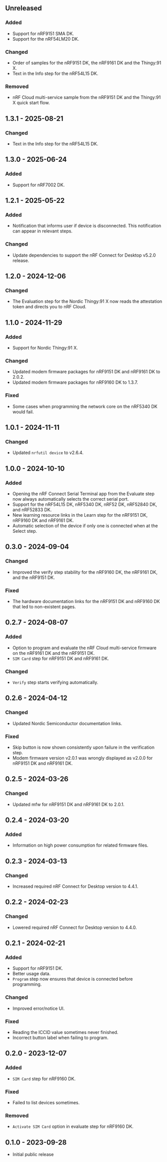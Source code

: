 ## Unreleased

### Added

-   Support for nRF9151 SMA DK.
-   Support for the nRF54LM20 DK.

### Changed

-   Order of samples for the nRF9151 DK, the nRF9161 DK and the Thingy:91 X.
-   Text in the Info step for the nRF54L15 DK.

### Removed

-   nRF Cloud multi-service sample from the nRF9151 DK and the Thingy:91 X quick
    start flow.

## 1.3.1 - 2025-08-21

### Changed

-   Text in the Info step for the nRF54L15 DK.

## 1.3.0 - 2025-06-24

### Added

-   Support for nRF7002 DK.

## 1.2.1 - 2025-05-22

### Added

-   Notification that informs user if device is disconnected. This notification
    can appear in relevant steps.

### Changed

-   Update dependencies to support the nRF Connect for Desktop v5.2.0 release.

## 1.2.0 - 2024-12-06

### Changed

-   The Evaluation step for the Nordic Thingy:91 X now reads the attestation
    token and directs you to nRF Cloud.

## 1.1.0 - 2024-11-29

### Added

-   Support for Nordic Thingy:91 X.

### Changed

-   Updated modem firmware packages for nRF9151 DK and nRF9161 DK to 2.0.2.
-   Updated modem firmware packages for nRF9160 DK to 1.3.7.

### Fixed

-   Some cases when programming the network core on the nRF5340 DK would fail.

## 1.0.1 - 2024-11-11

### Changed

-   Updated `nrfutil device` to v2.6.4.

## 1.0.0 - 2024-10-10

### Added

-   Opening the nRF Connect Serial Terminal app from the Evaluate step now
    always automatically selects the correct serial port.
-   Support for the nRF54L15 DK, nRF5340 DK, nRF52 DK, nRF52840 DK, and nRF52833
    DK.
-   New learning resource links in the Learn step for the nRF9151 DK, nRF9160 DK
    and nRF9161 DK.
-   Automatic selection of the device if only one is connected when at the
    Select step.

## 0.3.0 - 2024-09-04

### Changed

-   Improved the verify step stability for the nRF9160 DK, the nRF9161 DK, and
    the nRF9151 DK.

### Fixed

-   The hardware documentation links for the nRF9151 DK and nRF9160 DK that led
    to non-existent pages.

## 0.2.7 - 2024-08-07

### Added

-   Option to program and evaluate the nRF Cloud multi-service firmware on the
    nRF9161 DK and the nRF9151 DK.
-   `SIM Card` step for nRF9151 DK and nRF9161 DK.

### Changed

-   `Verify` step starts verifying automatically.

## 0.2.6 - 2024-04-12

### Changed

-   Updated Nordic Semiconductor documentation links.

### Fixed

-   Skip button is now shown consistently upon failure in the verification step.
-   Modem firmware version v2.0.1 was wrongly displayed as v2.0.0 for nRF9151 DK
    and nRF9161 DK.

## 0.2.5 - 2024-03-26

### Changed

-   Updated mfw for nRF9151 DK and nRF9161 DK to 2.0.1.

## 0.2.4 - 2024-03-20

### Added

-   Information on high power consumption for related firmware files.

## 0.2.3 - 2024-03-13

### Changed

-   Increased required nRF Connect for Desktop version to 4.4.1.

## 0.2.2 - 2024-02-23

### Changed

-   Lowered required nRF Connect for Desktop version to 4.4.0.

## 0.2.1 - 2024-02-21

### Added

-   Support for nRF9151 DK.
-   Better usage data.
-   `Program` step now ensures that device is connected before programming.

### Changed

-   Improved error/notice UI.

### Fixed

-   Reading the ICCID value sometimes never finished.
-   Incorrect button label when failing to program.

## 0.2.0 - 2023-12-07

### Added

-   `SIM Card` step for nRF9160 DK.

### Fixed

-   Failed to list devices sometimes.

### Removed

-   `Activate SIM Card` option in evaluate step for nRF9160 DK.

## 0.1.0 - 2023-09-28

-   Initial public release
